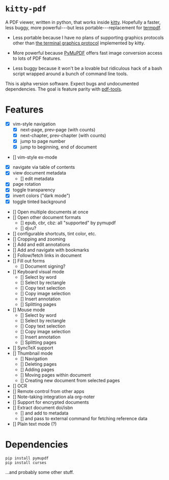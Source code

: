 # `kitty-pdf`

A PDF viewer, written in python, that works inside
[kitty](https://sw.kovidgoyal.net/kitty/). Hopefully a faster, less buggy,
more powerful---but less portable---replacement for
[termpdf](https://github.com/dsanson/termpdf).

-   Less portable because I have no plans of supporting graphics protocols other
than [the terminal graphics
protocol](https://sw.kovidgoyal.net/kitty/graphics-protocol.html) implemented
by kitty.

-   More powerful because [PyMuPDF](https://pymupdf.readthedocs.io/) offers
    fast image conversion access to lots of PDF features.

-   Less buggy because it won't be a lovable but ridiculous hack of a bash script wrapped
    around a bunch of command line tools.

This is alpha version software. Expect bugs and undocumented dependencies. The
goal is feature parity with [pdf-tools](https://github.com/politza/pdf-tools).

# Features

-   [x] vim-style navigation
    -   [x] next-page, prev-page (with counts)
    -   [x] next-chapter, prev-chapter (with counts)
    -   [x] jump to page number
    -   [x] jump to beginning, end of document
-   [] vim-style ex-mode
-   [x] navigate via table of contents
-   [x] view document metadata
    - [] edit metadata
-   [x] page rotation
-   [x] toggle transparency
-   [x] invert colors ("dark mode")
-   [x] toggle tinted background
-   [] Open multiple documents at once
-   [] Open other document formats
    -   [] epub, cbr, cbz: all "supported" by pymupdf
    -   [] djvu?
-   [] configurable shortcuts, tint color, etc.
-   [] Cropping and zooming
-   [] Add and edit annotations
-   [] Add and navigate with bookmarks
-   [] Follow/fetch links in document
-   [] Fill out forms
    -   [] Document signing?
-   [] Keyboard visual mode
    -   [] Select by word
    -   [] Select by rectangle
    -   [] Copy text selection
    -   [] Copy image selection
    -   [] Insert annotation
    -   [] Splitting pages
-   [] Mouse mode
    -   [] Select by word
    -   [] Select by rectangle
    -   [] Copy text selection
    -   [] Copy image selection
    -   [] Insert annotation
    -   [] Splitting pages
-   [] SyncTeX support
-   [] Thumbnail mode
    -   [] Navigation
    -   [] Deleting pages
    -   [] Adding pages
    -   [] Moving pages within document
    -   [] Creating new document from selected pages
-   [] OCR
-   [] Remote control from other apps
-   [] Note-taking integration ala org-noter
-   [] Support for encrypted documents
-   [] Extract document doi/isbn
    -   [] and add to metadata
    -   [] and pass to external command for fetching reference data 
-   [] Plain text mode (?)

# Dependencies

```
pip install pymupdf
pip install curses
```

...and probably some other stuff. 

